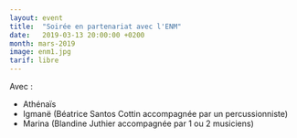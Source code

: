 ```yaml
---
layout: event
title:  "Soirée en partenariat avec l'ENM"
date:   2019-03-13 20:00:00 +0200
month: mars-2019
image: enm1.jpg
tarif: libre
---
```


Avec :

* Athénaïs  
* Igmanë (Béatrice Santos Cottin accompagnée par un percussionniste)  
* Marina (Blandine Juthier accompagnée par 1 ou 2 musiciens)